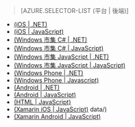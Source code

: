 > [AZURE.SELECTOR-LIST (平台 | 後端)]
- [(iOS | .NET)](/zh-tw/documentation/articles/mobile-services-dotnet-backend-ios-authorize-users-in-scripts/)
- [(iOS | JavaScript)](/zh-tw/documentation/articles/mobile-services-ios-authorize-users-in-scripts/)
- [(Windows 市集 C# | .NET)](/zh-tw/documentation/articles/mobile-services-dotnet-backend-windows-store-dotnet-authorize-users-in-scripts/)
- [(Windows 市集 C# | JavaScript)](/zh-tw/documentation/articles/mobile-services-windows-store-dotnet-authorize-users-in-scripts/)
- [(Windows 市集 JavaScript | .NET)](/zh-tw/documentation/articles/mobile-services-dotnet-backend-windows-store-javascript-authorize-users-in-scripts/)
- [(Windows 市集 JavaScript | JavaScript)](/zh-tw/documentation/articles/mobile-services-windows-store-javascript-authorize-users-in-scripts/)
- [(Windows Phone | .NET)](/zh-tw/documentation/articles/mobile-services-dotnet-backend-windows-phone-authorize-users-in-scripts/)
- [(Windows Phone | Javascript)](/zh-tw/documentation/articles/mobile-services-windows-phone-authorize-users-in-scripts/)
- [(Android | .NET)](/zh-tw/documentation/articles/mobile-services-dotnet-backend-android-authorize-users-in-scripts/)
- [(Android | JavaScript)](/zh-tw/documentation/articles/mobile-services-android-authorize-users-in-scripts/)
- [(HTML | JavaScript)](/zh-tw/documentation/articles/mobile-services-html-authorize-users-in-scripts/)
- [(Xamarin iOS | JavaScript)](/zh-tw/documentation/articles/partner-xamarin-mobile-services-ios-authorize-users-in-scripts/)
data/)
- [(Xamarin Android | JavaScript)](/zh-tw/documentation/articles/partner-xamarin-mobile-services-android-authorize-users-in-scripts/)

<!--HONumber=42-->
